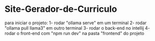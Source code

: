 # Site-Gerador-de-Curriculo

para iniciar o projeto:
1- rodar "ollama serve" em um terminal
2- rodar "ollama pull llama3" em outro terminal
3- rodar o back-end no intellij
4- rodar o front-end com "npm run dev" na pasta "frontend" do projeto
